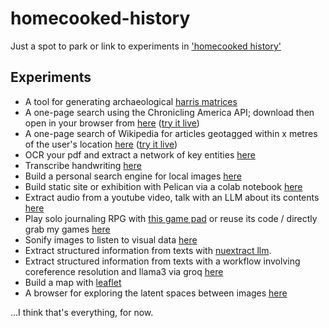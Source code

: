 # homecooked-history
Just a spot to park or link to experiments in ['homecooked history'](https://electricarchaeology.ca/2024/09/27/home-cooked-software-for-the-archaeologist-or-historian/)

## Experiments

+ A tool for generating archaeological [harris matrices](https://shawngraham.github.io/homecooked-history/hm-generator-site)
+ A one-page search using the Chronicling America API; download then open in your browser from [here](https://github.com/shawngraham/homecooked-history/tree/main/ca_search) ([try it live](https://shawngraham.github.io/homecooked-history/ca_search/))
+ A one-page search of Wikipedia for articles geotagged within x metres of the user's location [here](https://github.com/shawngraham/homecooked-history/tree/main/wp-nearby) ([try it live](https://shawngraham.github.io/homecooked-history/wp-nearby/))
+ OCR your pdf and extract a network of key entities [here](https://github.com/shawngraham/text-to-kg)
+ Transcribe handwriting [here](https://github.com/shawngraham/handwriter)
+ Build a personal search engine for local images [here](https://github.com/shawngraham/personal-image-search-engine)
+ Build static site or exhibition with Pelican via a colab notebook [here](https://github.com/shawngraham/pelican-via-google-colab)
+ Extract audio from a youtube video, talk with an LLM about its contents [here](https://colab.research.google.com/drive/1pjAFwFT4ay1aPuZQjWn70drs4BsEOlMb?usp=sharing)
+ Play solo journaling RPG with [this game pad](https://shawngraham.github.io/solo-rpg) or reuse its code / directly grab my games [here](https://github.com/shawngraham/solo-rpg)
+ Sonify images to listen to visual data [here](/image_sonifier)
+ Extract structured information from texts with [nuextract llm](dataextract).
+ Extract structured information from texts with a workflow involving coreference resolution and llama3 via groq [here](https://github.com/shawngraham/homecooked-history/blob/main/structured_data_extractor_using_groq_and_llm_and_coreferee.ipynb)
+ Build a map with [leaflet](https://github.com/shawngraham/homecooked-history/tree/main/leaflet)
+ A browser for exploring the latent spaces between images [here](https://github.com/shawngraham/GAN-latent-space-explorer)

...I think that's everything, for now.
